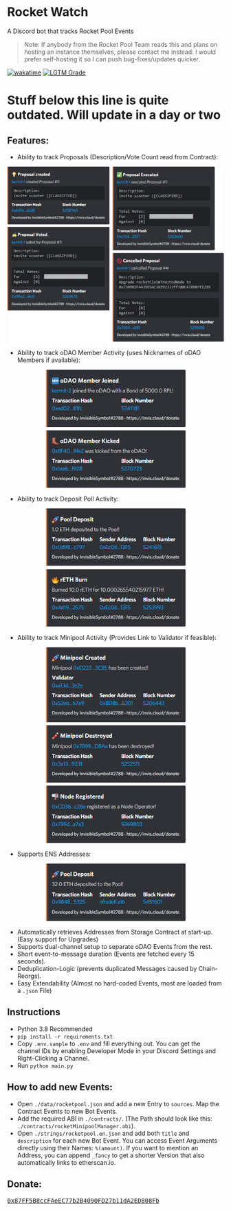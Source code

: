 # Rocket Watch

A Discord bot that tracks Rocket Pool Events
> Note: If anybody from the Rocket Pool Team reads this and plans on hosting an instance themselves, please contact me instead: I would prefer self-hosting it so I can push bug-fixes/updates quicker.

[![wakatime](https://wakatime.com/badge/github/InvisibleSymbol/rocketwatch.svg)](https://wakatime.com/badge/github/InvisibleSymbol/rocketwatch)
[![LGTM Grade](https://img.shields.io/lgtm/grade/python/github/InvisibleSymbol/rocketwatch?label=code%20quality&logo=lgtm)](https://lgtm.com/projects/g/InvisibleSymbol/rocketwatch/alerts/)

# Stuff below this line is quite outdated. Will update in a day or two
## Features:

- Ability to track Proposals (Description/Vote Count read from Contract):

<p align="center">
    <img src=".github/readme-images/proposals.png">
</p>

- Ability to track oDAO Member Activity (uses Nicknames of oDAO Members if available):

<p align="center">
    <img src=".github/readme-images/odao_members.png">
</p>

- Ability to track Deposit Poll Activity:

<p align="center">
    <img src=".github/readme-images/pool.png">
</p>

- Ability to track Minipool Activity (Provides Link to Validator if feasible):

<p align="center">
    <img src=".github/readme-images/minipools.png">
</p>

- Supports ENS Addresses:

<p align="center">
    <img src=".github/readme-images/ens.png">
</p>

- Automatically retrieves Addresses from Storage Contract at start-up. (Easy support for Upgrades)
- Supports dual-channel setup to separate oDAO Events from the rest.
- Short event-to-message duration (Events are fetched every 15 seconds).
- Deduplication-Logic (prevents duplicated Messages caused by Chain-Reorgs).
- Easy Extendability (Almost no hard-coded Events, most are loaded from a `.json` File)

## Instructions

- Python 3.8 Recommended
- `pip install -r requirements.txt`
- Copy `.env.sample` to `.env` and fill everything out. You can get the channel IDs by enabling Developer Mode in your
  Discord Settings and Right-Clicking a Channel.
- Run `python main.py`

## How to add new Events:

- Open `./data/rocketpool.json` and add a new Entry to `sources`. Map the Contract Events to new Bot Events.
- Add the required ABI in `./contracts/`. (The Path should look like this: `./contracts/rocketMinipoolManager.abi`).
- Open `./strings/rocketpool.en.json` and add both `title` and `description` for each new Bot Event. You can access
  Event Arguments directly using their Names: `%(amount)`. If you want to mention an Address, you can append `_fancy` to
  get a shorter Version that also automatically links to etherscan.io.

## Donate:

[<kbd>0x87FF5B8ccFAeEC77b2B4090FD27b11dA2ED808Fb</kbd>](https://invis.cloud/donate)
